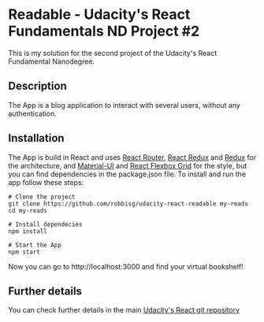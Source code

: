 # Readable - Udacity's React Fundamentals ND Project #2
This is my solution for the second project of the Udacity's React Fundamental Nanodegree.

## Description
The App is a blog application to interact with several users, without any authentication.

## Installation
The App is build in React and uses [React Router](https://reacttraining.com/react-router/), [React Redux](https://github.com/reactjs/react-redux) and [Redux](http://redux.js.org) for the architecture, and  [Material-UI](http://www.material-ui.com/#/) and [React Flexbox Grid](https://roylee0704.github.io/react-flexbox-grid/) for the style, but you can find dependencies in the package.json file.
To install and run the app follow these steps:

```
# Clone the project
git clone https://github.com/robbisg/udacity-react-readable my-reads
cd my-reads

# Install dependecies
npm install

# Start the App
npm start
```

Now you can go to http://localhost:3000 and find your virtual bookshelf!

## Further details
You can check further details in the main [Udacity's React git repository](https://github.com/udacity/)
